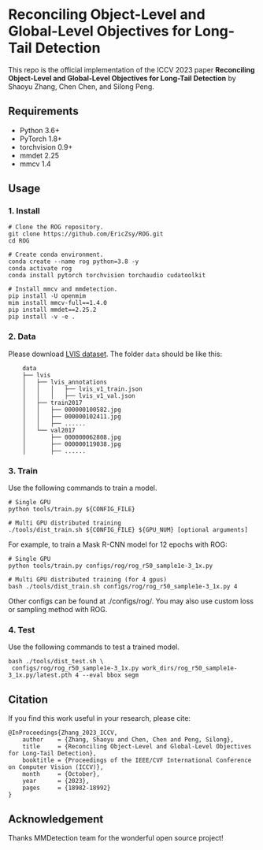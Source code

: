 # Reconciling Object-Level and Global-Level Objectives for Long-Tail Detection

This repo is the official implementation of the ICCV 2023 paper **Reconciling Object-Level and Global-Level Objectives for Long-Tail Detection** 
by Shaoyu Zhang, Chen Chen, and Silong Peng.

[comment]: <> (![framework]&#40;resources/rog_framework.jpg&#41;)


## Requirements 
- Python 3.6+
- PyTorch 1.8+
- torchvision 0.9+
- mmdet 2.25
- mmcv 1.4


## Usage
### 1. Install
~~~
# Clone the ROG repository.
git clone https://github.com/EricZsy/ROG.git
cd ROG 

# Create conda environment.
conda create --name rog python=3.8 -y 
conda activate rog
conda install pytorch torchvision torchaudio cudatoolkit

# Install mmcv and mmdetection.
pip install -U openmim
mim install mmcv-full==1.4.0
pip install mmdet==2.25.2 
pip install -v -e .
~~~

### 2. Data
Please download [LVIS dataset](https://www.lvisdataset.org/dataset). The folder `data` should be like this:
~~~
    data
    ├── lvis
    │   ├── lvis_annotations
    │   │   │   ├── lvis_v1_train.json
    │   │   │   ├── lvis_v1_val.json
    │   ├── train2017
    │   │   ├── 000000100582.jpg
    │   │   ├── 000000102411.jpg
    │   │   ├── ......
    │   └── val2017
    │       ├── 000000062808.jpg
    │       ├── 000000119038.jpg
    │       ├── ......
~~~

### 3. Train
Use the following commands to train a model.


```train
# Single GPU
python tools/train.py ${CONFIG_FILE}

# Multi GPU distributed training
./tools/dist_train.sh ${CONFIG_FILE} ${GPU_NUM} [optional arguments]
```

For example, to train a Mask R-CNN model for 12 epochs with ROG:
```train
# Single GPU
python tools/train.py configs/rog/rog_r50_sample1e-3_1x.py

# Multi GPU distributed training (for 4 gpus)
bash ./tools/dist_train.sh configs/rog/rog_r50_sample1e-3_1x.py 4
```  
Other configs can be found at ./configs/rog/. 
You may also use custom loss or sampling method with ROG.


### 4. Test
Use the following commands to test a trained model. 
```test
bash ./tools/dist_test.sh \
 configs/rog/rog_r50_sample1e-3_1x.py work_dirs/rog_r50_sample1e-3_1x.py/latest.pth 4 --eval bbox segm
```



## Citation
If you find this work useful in your research, please cite:

	@InProceedings{Zhang_2023_ICCV,
        author    = {Zhang, Shaoyu and Chen, Chen and Peng, Silong},
        title     = {Reconciling Object-Level and Global-Level Objectives for Long-Tail Detection},
        booktitle = {Proceedings of the IEEE/CVF International Conference on Computer Vision (ICCV)},
        month     = {October},
        year      = {2023},
        pages     = {18982-18992}
    }



## Acknowledgement

Thanks MMDetection team for the wonderful open source project!
